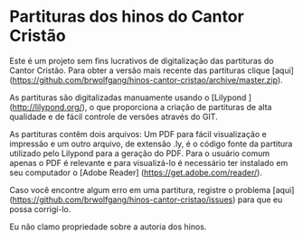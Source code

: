 # Partituras dos hinos do Cantor Cristão

Este é um projeto sem fins lucrativos de digitalização das partituras do Cantor Cristão.
Para obter a versão mais recente das partituras clique [aqui] (https://github.com/brwolfgang/hinos-cantor-cristao/archive/master.zip).

As partituras são digitalizadas manuamente usando o [Lilypond ] (http://lilypond.org/), o que proporciona
a criação de partituras de alta qualidade e de fácil controle de versões através do GIT.

As partituras contêm dois arquivos: Um PDF para fácil visualização e impressão e um outro arquivo, 
de extensão .ly, é o código fonte da partitura utilizado pelo Lilypond para a geração do PDF. 
Para o usuário comum apenas o PDF é relevante e para visualizá-lo é necessário ter instalado
em seu computador o [Adobe Reader] (https://get.adobe.com/reader/).

Caso você encontre algum erro em uma partitura, registre o problema [aqui] (https://github.com/brwolfgang/hinos-cantor-cristao/issues)
para que eu possa corrigí-lo.

Eu não clamo propriedade sobre a autoria dos hinos.
